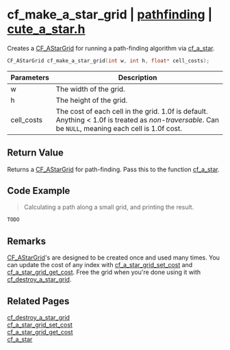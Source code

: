 # cf_make_a_star_grid | [pathfinding](https://github.com/RandyGaul/cute_framework/blob/master/docs/pathfinding_readme.md) | [cute_a_star.h](https://github.com/RandyGaul/cute_framework/blob/master/include/cute_a_star.h)

Creates a [CF_AStarGrid](https://github.com/RandyGaul/cute_framework/blob/master/docs/pathfinding/cf_astargrid.md) for running a path-finding algorithm via [cf_a_star](https://github.com/RandyGaul/cute_framework/blob/master/docs/pathfinding/cf_a_star.md).

```cpp
CF_AStarGrid cf_make_a_star_grid(int w, int h, float* cell_costs);
```

Parameters | Description
--- | ---
w | The width of the grid.
h | The height of the grid.
cell_costs | The cost of each cell in the grid. 1.0f is default. Anything < 1.0f is treated as _non-traversable_. Can be `NULL`, meaning each cell is 1.0f cost.

## Return Value

Returns a [CF_AStarGrid](https://github.com/RandyGaul/cute_framework/blob/master/docs/pathfinding/cf_astargrid.md) for path-finding. Pass this to the function [cf_a_star](https://github.com/RandyGaul/cute_framework/blob/master/docs/pathfinding/cf_a_star.md).

## Code Example

> Calculating a path along a small grid, and printing the result.

```cpp
TODO
```

## Remarks

[CF_AStarGrid](https://github.com/RandyGaul/cute_framework/blob/master/docs/pathfinding/cf_astargrid.md)'s are designed to be created once and used many times. You can update the cost of any index with
[cf_a_star_grid_set_cost](https://github.com/RandyGaul/cute_framework/blob/master/docs/pathfinding/cf_a_star_grid_set_cost.md) and [cf_a_star_grid_get_cost](https://github.com/RandyGaul/cute_framework/blob/master/docs/pathfinding/cf_a_star_grid_get_cost.md). Free the grid when you're done using it with [cf_destroy_a_star_grid](https://github.com/RandyGaul/cute_framework/blob/master/docs/pathfinding/cf_destroy_a_star_grid.md).

## Related Pages

[cf_destroy_a_star_grid](https://github.com/RandyGaul/cute_framework/blob/master/docs/pathfinding/cf_destroy_a_star_grid.md)  
[cf_a_star_grid_set_cost](https://github.com/RandyGaul/cute_framework/blob/master/docs/pathfinding/cf_a_star_grid_set_cost.md)  
[cf_a_star_grid_get_cost](https://github.com/RandyGaul/cute_framework/blob/master/docs/pathfinding/cf_a_star_grid_get_cost.md)  
[cf_a_star](https://github.com/RandyGaul/cute_framework/blob/master/docs/pathfinding/cf_a_star.md)  
